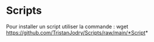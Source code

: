 # Scripts

Pour installer un script utiliser la commande :
wget https://github.com/TristanJodry/Scripts/raw/main/*Script*
